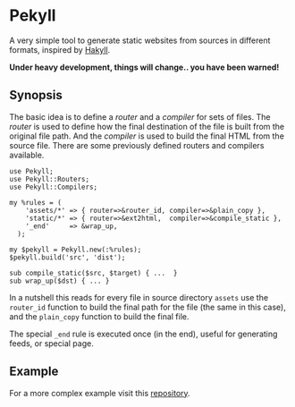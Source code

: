 
# Pekyll

A very simple tool to generate static websites from sources in different
formats, inspired by [Hakyll](http://jaspervdj.be/hakyll/).

**Under heavy development, things will change.. you have been warned!**

## Synopsis

The basic idea is to define a *router* and a *compiler* for sets of files.
The *router* is used to define how the final destination of the file is
built from the original file path. And the *compiler* is used to build the final
HTML from the source file. There are some previously defined routers and
compilers available.

```
use Pekyll;
use Pekyll::Routers;
use Pekyll::Compilers;

my %rules = (
    'assets/*' => { router=>&router_id, compiler=>&plain_copy },
    'static/*' => { router=>&ext2html,  compiler=>&compile_static },
    '_end'     => &wrap_up,
  );

my $pekyll = Pekyll.new(:%rules);
$pekyll.build('src', 'dist');

sub compile_static($src, $target) { ...  }
sub wrap_up($dst) { ... }
```

In a nutshell this reads for every file in source directory `assets` use
the `router_id` function to build the final path for the file (the same in
this case), and the `plain_copy` function to build the final file.

The special `_end` rule is executed once (in the end), useful for generating
feeds, or special page.

## Example

For a more complex example visit this [repository](http://github.com/APPP/perl.pt).

